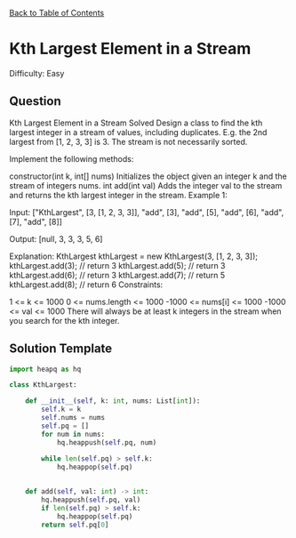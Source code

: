 [Back to Table of Contents](../../README.md)

# Kth Largest Element in a Stream
Difficulty: Easy

## Question
Kth Largest Element in a Stream
Solved 
Design a class to find the kth largest integer in a stream of values, including duplicates. E.g. the 2nd largest from [1, 2, 3, 3] is 3. The stream is not necessarily sorted.

Implement the following methods:

constructor(int k, int[] nums) Initializes the object given an integer k and the stream of integers nums.
int add(int val) Adds the integer val to the stream and returns the kth largest integer in the stream.
Example 1:

Input:
["KthLargest", [3, [1, 2, 3, 3]], "add", [3], "add", [5], "add", [6], "add", [7], "add", [8]]

Output:
[null, 3, 3, 3, 5, 6]

Explanation:
KthLargest kthLargest = new KthLargest(3, [1, 2, 3, 3]);
kthLargest.add(3);   // return 3
kthLargest.add(5);   // return 3
kthLargest.add(6);   // return 3
kthLargest.add(7);   // return 5
kthLargest.add(8);   // return 6
Constraints:

1 <= k <= 1000
0 <= nums.length <= 1000
-1000 <= nums[i] <= 1000
-1000 <= val <= 1000
There will always be at least k integers in the stream when you search for the kth integer.

## Solution Template
```python
import heapq as hq 

class KthLargest:

    def __init__(self, k: int, nums: List[int]):
        self.k = k
        self.nums = nums
        self.pq = []
        for num in nums:
            hq.heappush(self.pq, num)
        
        while len(self.pq) > self.k:
            hq.heappop(self.pq)
        

    def add(self, val: int) -> int:
        hq.heappush(self.pq, val)
        if len(self.pq) > self.k:
            hq.heappop(self.pq)
        return self.pq[0]
```
